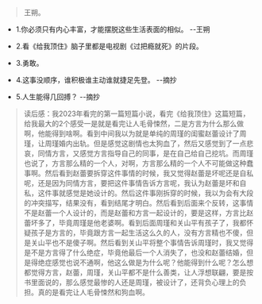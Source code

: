 >王朔。

- 1.你必须只有内心丰富，才能摆脱这些生活表面的相似。 --王朔

- 2.看《给我顶住》脑子里都是电视剧《过把瘾就死》的片段。

- 3.勇敢。

- 4.这事没顺序，谁积极谁主动谁就捷足先登。 --摘抄

- 5.人生能得几回搏？ --摘抄

>读后感：我2023年看完的第一篇短篇小说，看完《给我顶住》这篇短篇，给我最大的2个感受一是就是看完让人毛骨悚然，二是方言为什么那么做啊，他能得到啥啊。看到中间我以为就是单纯的周瑾的闺蜜赵蕾设计了周瑾，让周瑾婚内出轨。但是感觉这剧情也太狗血了，然后又感觉到了一点悲哀，同情方言，又感觉方言指导自己的同事，是在自己给自己挖坑。而周瑾也说了，方言那么精的一个人，对啊，方言那么精的一个人不可能做这种蠢事啊。然后看到赵蕾要拆穿这件事情的时候，我又觉得赵蕾是坏呢还是自私呢，还是因为同情方言，要把这件事情告诉方言呢，我认为赵蕾是坏和自私，这件事就感觉是她设计的。然后这件事刚拆穿的时候，我以为会有大段的冲突描写，结果没有，看到结尾才明白。然后看到后面来个反转，这事情不是赵蕾一个人设计的，而是赵蕾和方言一起设计的，要是这样，方言比赵蕾坏多了，毕竟周瑾是他老婆啊。看到后面周瑾和关山平有孩子了，我都怀疑孩子是方言的，毕竟跟方言一起生活这么久的人，没有方言精也不傻，但是关山平也不是傻子啊。然后看到关山平将整个事情告诉周瑾时，我又觉得是不是方言得了什么绝症，毕竟他最后一个人消失了，也没和赵蕾结婚，但是得绝症感觉也说不通啊，他这么做是为什么呢？他能得到什么呢？怎么想都觉得方言，赵蕾，周瑾，关山平都不是什么善类，让人浮想联翩，要是按书里面说的，那么感觉最惨的人还是周瑾，被设计了，还背负心理上的负担。真的是看完让人毛骨悚然和狗血啊。
